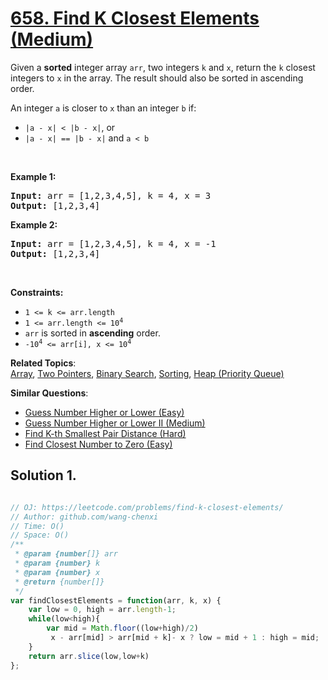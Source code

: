 # [658. Find K Closest Elements (Medium)](https://leetcode.com/problems/find-k-closest-elements/)

<p>Given a <strong>sorted</strong> integer array <code>arr</code>, two integers <code>k</code> and <code>x</code>, return the <code>k</code> closest integers to <code>x</code> in the array. The result should also be sorted in ascending order.</p>

<p>An integer <code>a</code> is closer to <code>x</code> than an integer <code>b</code> if:</p>

<ul>
	<li><code>|a - x| &lt; |b - x|</code>, or</li>
	<li><code>|a - x| == |b - x|</code> and <code>a &lt; b</code></li>
</ul>

<p>&nbsp;</p>
<p><strong>Example 1:</strong></p>
<pre><strong>Input:</strong> arr = [1,2,3,4,5], k = 4, x = 3
<strong>Output:</strong> [1,2,3,4]
</pre><p><strong>Example 2:</strong></p>
<pre><strong>Input:</strong> arr = [1,2,3,4,5], k = 4, x = -1
<strong>Output:</strong> [1,2,3,4]
</pre>
<p>&nbsp;</p>
<p><strong>Constraints:</strong></p>

<ul>
	<li><code>1 &lt;= k &lt;= arr.length</code></li>
	<li><code>1 &lt;= arr.length &lt;= 10<sup>4</sup></code></li>
	<li><code>arr</code> is sorted in <strong>ascending</strong> order.</li>
	<li><code>-10<sup>4</sup> &lt;= arr[i], x &lt;= 10<sup>4</sup></code></li>
</ul>


**Related Topics**:  
[Array](https://leetcode.com/tag/array/), [Two Pointers](https://leetcode.com/tag/two-pointers/), [Binary Search](https://leetcode.com/tag/binary-search/), [Sorting](https://leetcode.com/tag/sorting/), [Heap (Priority Queue)](https://leetcode.com/tag/heap-priority-queue/)

**Similar Questions**:
* [Guess Number Higher or Lower (Easy)](https://leetcode.com/problems/guess-number-higher-or-lower/)
* [Guess Number Higher or Lower II (Medium)](https://leetcode.com/problems/guess-number-higher-or-lower-ii/)
* [Find K-th Smallest Pair Distance (Hard)](https://leetcode.com/problems/find-k-th-smallest-pair-distance/)
* [Find Closest Number to Zero (Easy)](https://leetcode.com/problems/find-closest-number-to-zero/)

## Solution 1.

```js

// OJ: https://leetcode.com/problems/find-k-closest-elements/
// Author: github.com/wang-chenxi
// Time: O()
// Space: O()
/**
 * @param {number[]} arr
 * @param {number} k
 * @param {number} x
 * @return {number[]}
 */
var findClosestElements = function(arr, k, x) {
    var low = 0, high = arr.length-1;
    while(low<high){
        var mid = Math.floor((low+high)/2)
         x - arr[mid] > arr[mid + k]- x ? low = mid + 1 : high = mid;
    }
    return arr.slice(low,low+k)
};

```